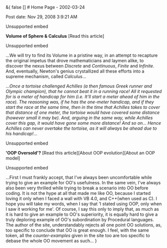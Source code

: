 &{<nil> false <nil> <nil> [] <nil> <nil> <nil> <nil> # Home Page - 2002-03-24

Post date: Nov 29, 2008 3:9:21 AM

Unsupported embed

**Volume of Sphere & Calculus** [Read this article]

Unsupported embed

...We will try to find its Volume in a pristine way, in an attempt to recapture the original impetus that drove mathematicians and laymen alike, to discover the nexus between *Discrete* and *Continuous*, *Finite* and *Infinite*. And, eventually, Newton's genius crystallized all these efforts into a supreme mechanism, called *Calculus*...

...*Once a tortoise challenged Achilles (a then famous Greek runner and Olympic champion), that he cannot beat it in a running race! All it requested for is a meter of handicap for him (i.e. It'll start a meter ahead of him in the race). The reasoning was, if he has the one-meter handicap, and if they start the race at the same time, then in the time that Achilles takes to cover that distance of one meter, the tortoise would have covered some distance (however small it may be). And, arguing in the same way, while Achilles cover this gap, it would have gone some more distance! And so on... Hence Achilles can never overtake the tortoise, as it will always be ahead due to his handicap!*...

Unsupported embed

**'OOP Oversold'?** [Read this article][About OOP evolution][About an OOP model]

Unsupported embed

...First I must frankly accept, that I've always been uncomfortable while trying to give an example for OO's usefulness. In the same vein, I've always also been very thrilled while trying to break a scenario into OO before coding. It is not the hype at all that made me like OO, because I started loving it only when I faced a wall with VB 4.0, and C++(when used as C). I hope you will take my words, when I say that 'I stated using OOP, only when I saw it working for me'. Of course, I say this only to imply that, as much as it is hard to give an example to OO's superiority, it is equally hard to give a truly deploring example of OO's subordination by Procedural languages. The author of the site, understandably rejects all one point OO solutions, as, too specific to conclude that OO is great enough. I feel, with the same token, all the *counter-examples* given in the site too are too specific to debase the whole OO movement as such...
}